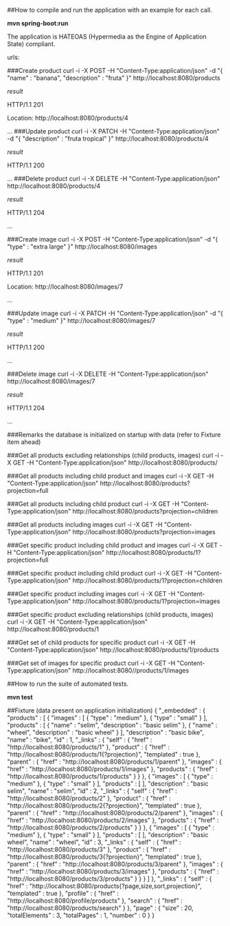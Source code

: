 ##How to compile and run the application with an example for each call.

**mvn spring-boot:run** 

The application is HATEOAS (Hypermedia as the Engine of Application State) compliant.

urls:

###Create product
curl -i -X POST -H "Content-Type:application/json" -d "{  \"name\" : \"banana\",  \"description\" : \"fruta\" }" http://localhost:8080/products

*result*

HTTP/1.1 201
 
Location: http://localhost:8080/products/4

...
###Update product
curl -i -X PATCH -H "Content-Type:application/json" -d "{  \"description\" : \"fruta tropical\" }" http://localhost:8080/products/4

*result*

HTTP/1.1 200
 
...
###Delete product
curl -i -X DELETE -H "Content-Type:application/json" http://localhost:8080/products/4

*result*

HTTP/1.1 204
 
...

###Create image
curl -i -X POST -H "Content-Type:application/json" -d "{  \"type\" : \"extra large\" }" http://localhost:8080/images

*result*

HTTP/1.1 201
 
Location: http://localhost:8080/images/7

...

###Update image
curl -i -X PATCH -H "Content-Type:application/json" -d "{  \"type\" : \"medium\" }" http://localhost:8080/images/7

*result*

HTTP/1.1 200 

...

###Delete image
curl -i -X DELETE -H "Content-Type:application/json" http://localhost:8080/images/7

*result*

HTTP/1.1 204 

...

###Remarks
the database is initialized on startup with data (refer to Fixture item ahead)

###Get all products excluding relationships (child products, images)
curl -i -X GET -H "Content-Type:application/json" http://localhost:8080/products/

###Get all products including child product and images
curl -i -X GET -H "Content-Type:application/json" http://localhost:8080/products?projection=full
 
###Get all products including child product
curl -i -X GET -H "Content-Type:application/json" http://localhost:8080/products?projection=children

###Get all products including images 
curl -i -X GET -H "Content-Type:application/json" http://localhost:8080/products?projection=images

###Get specific product including child product and images
curl -i -X GET -H "Content-Type:application/json" http://localhost:8080/products/1?projection=full
 
###Get specific product including child product
curl -i -X GET -H "Content-Type:application/json" http://localhost:8080/products/1?projection=children

###Get  specific product including images 
curl -i -X GET -H "Content-Type:application/json" http://localhost:8080/products/1?projection=images

###Get  specific product excluding relationships (child products, images)
curl -i -X GET -H "Content-Type:application/json" http://localhost:8080/products/1

###Get set of child products for specific product 
curl -i -X GET -H "Content-Type:application/json" http://localhost:8080/products/1/products

###Get set of images for specific product
curl -i -X GET -H "Content-Type:application/json" http://localhost:8080//products/1/images

##How to run the suite of automated tests.
 
**mvn test**

##Fixture (data present on application initialization)
{
  "_embedded" : {
    "products" : [ {
      "images" : [ {
        "type" : "medium"
      }, {
        "type" : "small"
      } ],
      "products" : [ {
        "name" : "selim",
        "description" : "basic selim"
      }, {
        "name" : "wheel",
        "description" : "basic wheel"
      } ],
      "description" : "basic bike",
      "name" : "bike",
      "id" : 1,
      "_links" : {
        "self" : {
          "href" : "http://localhost:8080/products/1"
        },
        "product" : {
          "href" : "http://localhost:8080/products/1{?projection}",
          "templated" : true
        },
        "parent" : {
          "href" : "http://localhost:8080/products/1/parent"
        },
        "images" : {
          "href" : "http://localhost:8080/products/1/images"
        },
        "products" : {
          "href" : "http://localhost:8080/products/1/products"
        }
      }
    }, {
      "images" : [ {
        "type" : "medium"
      }, {
        "type" : "small"
      } ],
      "products" : [ ],
      "description" : "basic selim",
      "name" : "selim",
      "id" : 2,
      "_links" : {
        "self" : {
          "href" : "http://localhost:8080/products/2"
        },
        "product" : {
          "href" : "http://localhost:8080/products/2{?projection}",
          "templated" : true
        },
        "parent" : {
          "href" : "http://localhost:8080/products/2/parent"
        },
        "images" : {
          "href" : "http://localhost:8080/products/2/images"
        },
        "products" : {
          "href" : "http://localhost:8080/products/2/products"
        }
      }
    }, {
      "images" : [ {
        "type" : "medium"
      }, {
        "type" : "small"
      } ],
      "products" : [ ],
      "description" : "basic wheel",
      "name" : "wheel",
      "id" : 3,
      "_links" : {
        "self" : {
          "href" : "http://localhost:8080/products/3"
        },
        "product" : {
          "href" : "http://localhost:8080/products/3{?projection}",
          "templated" : true
        },
        "parent" : {
          "href" : "http://localhost:8080/products/3/parent"
        },
        "images" : {
          "href" : "http://localhost:8080/products/3/images"
        },
        "products" : {
          "href" : "http://localhost:8080/products/3/products"
        }
      }
    } ]
  },
  "_links" : {
    "self" : {
      "href" : "http://localhost:8080/products{?page,size,sort,projection}",
      "templated" : true
    },
    "profile" : {
      "href" : "http://localhost:8080/profile/products"
    },
    "search" : {
      "href" : "http://localhost:8080/products/search"
    }
  },
  "page" : {
    "size" : 20,
    "totalElements" : 3,
    "totalPages" : 1,
    "number" : 0
  }
}

